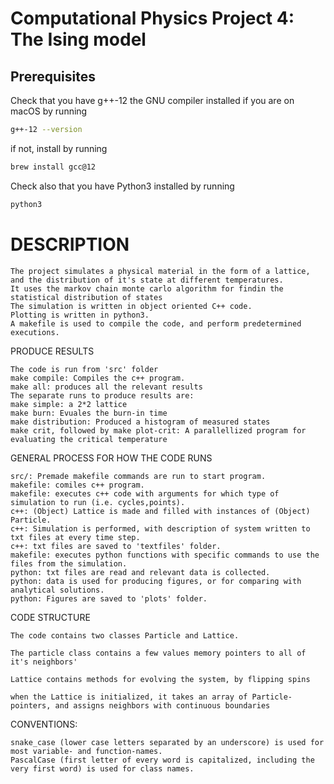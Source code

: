 # Computational Physics Project 4: The Ising model



## Prerequisites
Check that you have g++-12 the GNU compiler installed if you are on macOS by running
```sh
g++-12 --version
```
if not, install by running
```sh
brew install gcc@12
```
Check also that you have Python3 installed by running
```sh
python3
```


# DESCRIPTION

    The project simulates a physical material in the form of a lattice, and the distribution of it's state at different temperatures.
    It uses the markov chain monte carlo algorithm for findin the statistical distribution of states
    The simulation is written in object oriented C++ code.
    Plotting is written in python3.
    A makefile is used to compile the code, and perform predetermined executions.

PRODUCE RESULTS

    The code is run from 'src' folder
    make compile: Compiles the c++ program.
    make all: produces all the relevant results
    The separate runs to produce results are:
    make simple: a 2*2 lattice
    make burn: Evuales the burn-in time
    make distribution: Produced a histogram of measured states
    make crit, followed by make plot-crit: A parallellized program for evaluating the critical temperature

GENERAL PROCESS FOR HOW THE CODE RUNS

    src/: Premade makefile commands are run to start program.
    makefile: comiles c++ program.
    makefile: executes c++ code with arguments for which type of simulation to run (i.e. cycles,points).
    c++: (Object) Lattice is made and filled with instances of (Object) Particle.
    c++: Simulation is performed, with description of system written to txt files at every time step.
    c++: txt files are saved to 'textfiles' folder.
    makefile: executes python functions with specific commands to use the files from the simulation.
    python: txt files are read and relevant data is collected.
    python: data is used for producing figures, or for comparing with analytical solutions.
    python: Figures are saved to 'plots' folder.

CODE STRUCTURE

    The code contains two classes Particle and Lattice.

    The particle class contains a few values memory pointers to all of it's neighbors'

    Lattice contains methods for evolving the system, by flipping spins

    when the Lattice is initialized, it takes an array of Particle-pointers, and assigns neighbors with continuous boundaries

CONVENTIONS:

    snake_case (lower case letters separated by an underscore) is used for most variable- and function-names.
    PascalCase (first letter of every word is capitalized, including the very first word) is used for class names.
